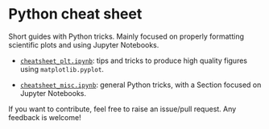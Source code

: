 # Python cheat sheet
Short guides with Python tricks. Mainly focused on properly formatting scientific plots and using Jupyter Notebooks.

 - [`cheatsheet_plt.ipynb`](https://nbviewer.jupyter.org/github/AlvaroGI/python_style_cheatsheet/blob/main/cheatsheet_plt.ipynb "See cheatsheet_plt.ipynb"): tips and tricks to produce high quality figures using `matplotlib.pyplot`.

 - [`cheatsheet_misc.ipynb`](https://nbviewer.jupyter.org/github/AlvaroGI/python_style_cheatsheet/blob/main/cheatsheet_misc.ipynb "See cheatsheet_misc.ipynb"): general Python tricks, with a Section focused on Jupyter Notebooks.


If you want to contribute, feel free to raise an issue/pull request. Any feedback is welcome!